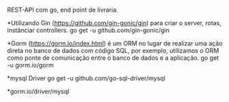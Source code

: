 REST-API com go, end point de livraria.

*Utilizando Gin (https://github.com/gin-gonic/gin) para criar o server, rotas, instânciar controllers.
go get -u github.com/gin-gonic/gin

*Gorm (https://gorm.io/index.html)  é um ORM no lugar de realizar uma ação direta no banco de dados com código SQL, por exemplo, utilizamos o ORM como ponte de comunicação entre o banco de dados e a aplicação.
go get -u gorm.io/gorm

*mysql Driver
go get -u github.com/go-sql-driver/mysql

*gorm.io/driver/mysql
